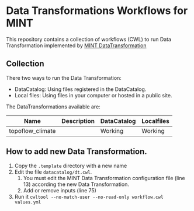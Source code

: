 # Data Transformations Workflows for MINT

This repository contains a collection of workflows (CWL) to run Data Transformation implemented by [MINT DataTransformation](https://github.com/mintproject/MINT-Transformation)

## Collection

There two ways to run the Data Transformation:
- DataCatalog: Using files registered in the DataCatalog.
- Local files: Using files in your computer or hosted in a public site.

The DataTransformations available are:

| Name             | Description | DataCatalog | Localfiles |
|------------------|-------------|-------------|------------|
| topoflow_climate |             | Working | Working    |

## How to add new Data Transformation. 

1. Copy the `.template` directory with a new name
2. Edit the file `datacatalog/dt.cwl`.  
    1. You must edit the MINT Data Transformation configuration file (line 13) according the new Data Transformation.
    2. Add or remove inputs (line 75)
3. Run it `cwltool --no-match-user --no-read-only workflow.cwl values.yml`
